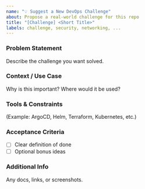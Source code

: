 ```yaml
---
name: "💡 Suggest a New DevOps Challenge"
about: Propose a real-world challenge for this repo
title: "[Challenge] <Short Title>"
labels: challenge, security, networking, ...
---
```


### Problem Statement
Describe the challenge you want solved.

### Context / Use Case
Why is this important? Where would it be used?

### Tools & Constraints
(Example: ArgoCD, Helm, Terraform, Kubernetes, etc.)

### Acceptance Criteria
- [ ] Clear definition of done
- [ ] Optional bonus ideas

### Additional Info
Any docs, links, or screenshots.
